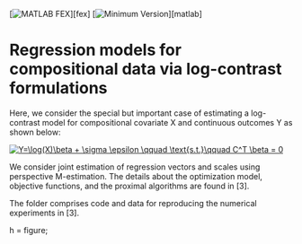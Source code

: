 [![MATLAB FEX](https://img.shields.io/badge/MATLAB%20FEX-60536-green.svg)][fex]
[![Minimum Version](https://img.shields.io/badge/Requires-R2014a-blue.svg)][matlab]


Regression models for compositional data via log-contrast formulations
=========

Here, we consider the special but important case of estimating a log-contrast model for compositional covariate X
and continuous outcomes Y as shown below: 

<a href="https://www.codecogs.com/eqnedit.php?latex=Y=\log(X)\beta&space;&plus;&space;\sigma&space;\epsilon&space;\qquad&space;\text{s.t.}\qquad&space;C^T&space;\beta&space;=&space;0" target="_blank"><img src="https://latex.codecogs.com/gif.latex?Y=\log(X)\beta&space;&plus;&space;\sigma&space;\epsilon&space;\qquad&space;\text{s.t.}\qquad&space;C^T&space;\beta&space;=&space;0" title="Y=\log(X)\beta + \sigma \epsilon \qquad \text{s.t.}\qquad C^T \beta = 0" /></a>

We consider joint estimation of regression vectors and scales using perspective M-estimation. The details about the optimization model, objective functions, and the proximal algorithms are found in [3]. 

The folder comprises code and data for reproducing the numerical experiments in [3]. 

  h = figure;




